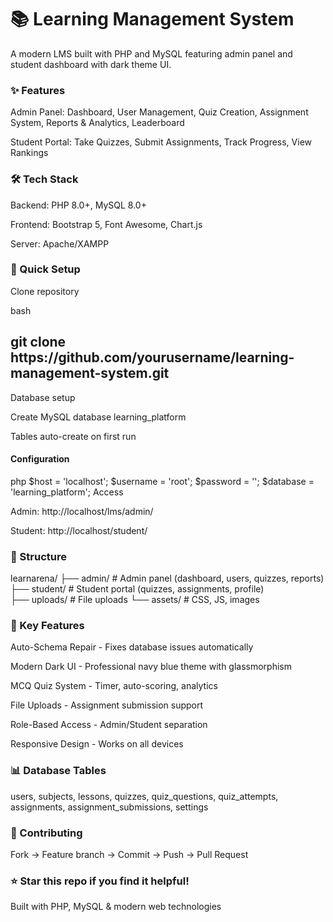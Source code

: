<h1>📚 Learning Management System</h1>
A modern LMS built with PHP and MySQL featuring admin panel and student dashboard with dark theme UI.

<h3>✨ Features</h3>
Admin Panel: Dashboard, User Management, Quiz Creation, Assignment System, Reports & Analytics, Leaderboard

Student Portal: Take Quizzes, Submit Assignments, Track Progress, View Rankings

<h3>🛠️ Tech Stack</h3>
Backend: PHP 8.0+, MySQL 8.0+

Frontend: Bootstrap 5, Font Awesome, Chart.js

Server: Apache/XAMPP

<h3>🚀 Quick Setup</h3>
Clone repository

bash
<h2>git clone https://github.com/yourusername/learning-management-system.git</h2>
Database setup

Create MySQL database learning_platform

Tables auto-create on first run

<h4>Configuration</h4>

php
$host = 'localhost';
$username = 'root'; 
$password = '';
$database = 'learning_platform';
Access

Admin: http://localhost/lms/admin/

Student: http://localhost/student/

<h3>📂 Structure</h3>

learnarena/
├── admin/          # Admin panel (dashboard, users, quizzes, reports)
├── student/        # Student portal (quizzes, assignments, profile)  
├── uploads/        # File uploads
└── assets/         # CSS, JS, images
<h3>🎯 Key Features</h3>
Auto-Schema Repair - Fixes database issues automatically

Modern Dark UI - Professional navy blue theme with glassmorphism

MCQ Quiz System - Timer, auto-scoring, analytics

File Uploads - Assignment submission support

Role-Based Access - Admin/Student separation

Responsive Design - Works on all devices


<h3>📊 Database Tables</h3>
users, subjects, lessons, quizzes, quiz_questions, quiz_attempts, assignments, assignment_submissions, settings

<h3>🤝 Contributing</h3>
Fork → Feature branch → Commit → Push → Pull Request

<h3>⭐ Star this repo if you find it helpful!</h3>

Built with PHP, MySQL & modern web technologies

